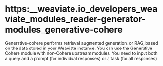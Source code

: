 # https:\_\_weaviate.io_developers_weaviate_modules_reader-generator-modules_generative-cohere

Generative-cohere performs retrieval augmented generation, or RAG, based on the data stored in your Weaviate instance. You can use the Generative Cohere module with non-Cohere upstream modules. You need to input both a query and a prompt (for individual responses) or a task (for all responses)
